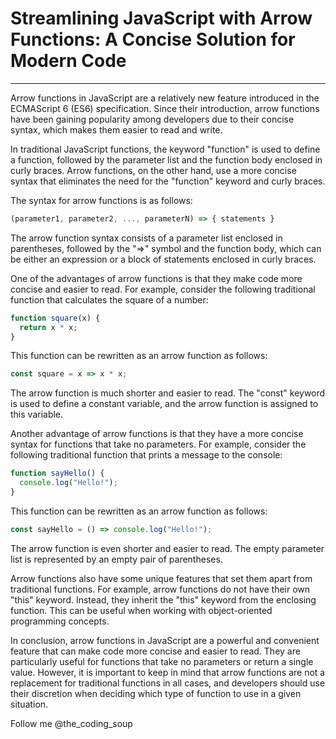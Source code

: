 # Streamlining JavaScript with Arrow Functions: A Concise Solution for Modern Code

---

Arrow functions in JavaScript are a relatively new feature introduced in the ECMAScript 6 (ES6) specification. Since their introduction, arrow functions have been gaining popularity among developers due to their concise syntax, which makes them easier to read and write.

In traditional JavaScript functions, the keyword "function" is used to define a function, followed by the parameter list and the function body enclosed in curly braces. Arrow functions, on the other hand, use a more concise syntax that eliminates the need for the "function" keyword and curly braces.

The syntax for arrow functions is as follows:

```javascript
(parameter1, parameter2, ..., parameterN) => { statements }
```

The arrow function syntax consists of a parameter list enclosed in parentheses, followed by the "=&gt;" symbol and the function body, which can be either an expression or a block of statements enclosed in curly braces.

One of the advantages of arrow functions is that they make code more concise and easier to read. For example, consider the following traditional function that calculates the square of a number:

```javascript
function square(x) {
  return x * x;
}
```

This function can be rewritten as an arrow function as follows:

```javascript
const square = x => x * x;
```

The arrow function is much shorter and easier to read. The "const" keyword is used to define a constant variable, and the arrow function is assigned to this variable.

Another advantage of arrow functions is that they have a more concise syntax for functions that take no parameters. For example, consider the following traditional function that prints a message to the console:

```javascript
function sayHello() {
  console.log("Hello!");
}
```

This function can be rewritten as an arrow function as follows:

```javascript
const sayHello = () => console.log("Hello!");
```

The arrow function is even shorter and easier to read. The empty parameter list is represented by an empty pair of parentheses.

Arrow functions also have some unique features that set them apart from traditional functions. For example, arrow functions do not have their own "this" keyword. Instead, they inherit the "this" keyword from the enclosing function. This can be useful when working with object-oriented programming concepts.

In conclusion, arrow functions in JavaScript are a powerful and convenient feature that can make code more concise and easier to read. They are particularly useful for functions that take no parameters or return a single value. However, it is important to keep in mind that arrow functions are not a replacement for traditional functions in all cases, and developers should use their discretion when deciding which type of function to use in a given situation.

Follow me @the\_coding\_soup